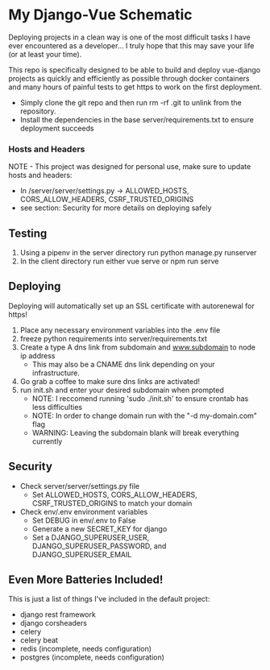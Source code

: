 # My Django-Vue Schematic
Deploying projects in a clean way is one of the most difficult tasks I have ever encountered as a developer... I truly hope that this may save your life (or at least your time).

This repo is specifically designed to be able to build and deploy vue-django projects as quickly and efficiently as possible through docker containers and many hours of painful tests to get https to work on the first deployment.

- Simply clone the git repo and then run rm -rf .git to unlink from the repository.
- Install the dependencies in the base server/requirements.txt to ensure deployment succeeds

### Hosts and Headers
NOTE - This project was designed for personal use, make sure to update hosts and headers:
- In /server/server/settings.py -> ALLOWED_HOSTS, CORS_ALLOW_HEADERS, CSRF_TRUSTED_ORIGINS
- see section: Security for more details on deploying safely
 

## Testing
1. Using a pipenv in the server directory run python manage.py runserver
2. In the client directory run either vue serve or npm run serve


## Deploying
Deploying will automatically set up an SSL certificate with autorenewal for https! 

1. Place any necessary environment variables into the .env file
2. freeze python requirements into server/requirements.txt
3. Create a type A dns link from subdomain and www.subdomain to node ip address
    - This may also be a CNAME dns link depending on your infrastructure.
4. Go grab a coffee to make sure dns links are activated!
5. run init.sh and enter your desired subdomain when prompted
    - NOTE: I reccomend running 'sudo ./init.sh' to ensure crontab has less difficulties
    - NOTE: In order to change domain run with the "-d my-domain.com" flag
    - WARNING: Leaving the subdomain blank will break everything currently

## Security
- Check server/server/settings.py file
    - Set ALLOWED_HOSTS, CORS_ALLOW_HEADERS, CSRF_TRUSTED_ORIGINS to match your domain
- Check env/.env environment variables
    - Set DEBUG in env/.env to False
    - Generate a new SECRET_KEY for django
    - Set a DJANGO_SUPERUSER_USER, DJANGO_SUPERUSER_PASSWORD, and DJANGO_SUPERUSER_EMAIL


## Even More Batteries Included!
This is just a list of things I've included in the default project:
- django rest framework
- django corsheaders
- celery
- celery beat
- redis (incomplete, needs configuration)
- postgres (incomplete, needs configuration)
